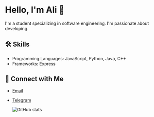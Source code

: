 # Hello, I'm Ali 👋

I'm a student specializing in software engineering. I'm passionate about developing.

## 🛠 Skills
- Programming Languages: JavaScript, Python, Java, C++
- Frameworks: Express

## 🔗 Connect with Me
- [Email](mailto:alimojarrad2003@gmail.com)
- [Telegram](https://t.me/talktoal_bot)

  ![GitHub stats](https://github-readme-stats.vercel.app/api?username=TheTouya&show_icons=true&theme=radical)
